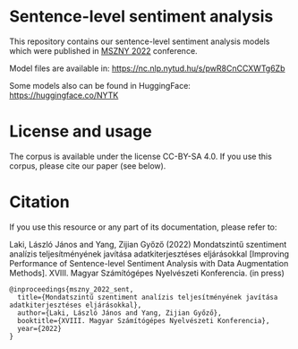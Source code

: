 # Sentence-level sentiment analysis

This repository contains our sentence-level sentiment analysis models which were published in [MSZNY 2022](https://rgai.inf.u-szeged.hu/mszny2022) conference.

Model files are available in: https://nc.nlp.nytud.hu/s/pwR8CnCCXWTg6Zb

Some models also can be found in HuggingFace: https://huggingface.co/NYTK

# License and usage
The corpus is available under the license CC-BY-SA 4.0. If you use this corpus, please cite our paper (see below).

# Citation
If you use this resource or any part of its documentation, please refer to:

Laki, László János and Yang, Zijian Győző (2022) Mondatszintű szentiment analízis teljesítményének javítása adatkiterjesztéses eljárásokkal [Improving Performance of Sentence-level Sentiment Analysis with Data Augmentation Methods]. XVIII. Magyar Számítógépes Nyelvészeti Konferencia. (in press)

```
@inproceedings{mszny_2022_sent,
  title={Mondatszintű szentiment analízis teljesítményének javítása adatkiterjesztéses eljárásokkal},
  author={Laki, László János and Yang, Zijian Győző},
  booktitle={XVIII. Magyar Számítógépes Nyelvészeti Konferencia},
  year={2022}
}
```

